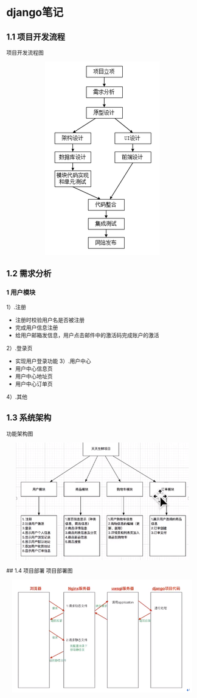 # django笔记
## 1.1 项目开发流程
项目开发流程图
<p align="center"><img src="img/001.png" ></p>


## 1.2 需求分析

### 1 用户模块
1）.注册  
- 注册时校验用户名是否被注册
- 完成用户信息注册
- 给用户邮箱发信息，用户点击邮件中的激活码完成账户的激活

2）.登录页
- 实现用户登录功能
3）.用户中心
- 用户中心信息页
- 用户中心地址页
- 用户中心订单页 

4）.其他

## 1.3 系统架构
功能架构图

<p align="center"><img src="https://github.com/eastlong/djangonote2/blob/master/img/%E5%8A%9F%E8%83%BD%E6%9E%B6%E6%9E%84%E5%9B%BE.PNG" ></p> 
## 1.4 项目部署
项目部署图

<p align="center"><img src="img/项目部署图.png"  ></p> 

## 
